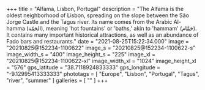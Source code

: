 +++
title = "Alfama, Lisbon, Portugal"
description = "The Alfama is the oldest neighborhood of Lisbon, spreading on the slope between the São Jorge Castle and the Tagus river. Its name comes from the Arabic Al-hamma (الحَمّة), meaning 'hot fountains' or 'baths,' akin to 'hammam' (حَمَّام). It contains many important historical attractions, as well as an abundance of Fado bars and restaurants."
date = "2021-08-25T15:22:34.000"
image = "20210825@152234-1100622"
image_s = "20210825@152234-1100622-s"
image_width_s = "400"
image_height_s = "225"
image_xl = "20210825@152234-1100622-xl"
image_width_xl = "1024"
image_height_xl = "576"
gps_latitude = "38.7118924833333"
gps_longitude = "-9.12995413333333"
phototags = [ "Europe", "Lisbon", "Portugal", "Tagus", "river", "summer" ]
galleries = [ "" ]
+++
